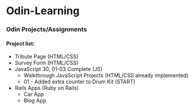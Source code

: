 # Odin-Learning

### Odin Projects/Assignments

#### Project list:
* Tribute Page (HTML/CSS)
* Survey Form (HTML/CSS)
* JavaScript 30, 01-03 Complete (JS)
	* Walkthrough JavaScript Projects (HTML/CSS already implemented)
	* 01 - Added extra counter to Drum Kit (START)
* Rails Apps (Ruby on Rails)
	* Car App
	* Blog App